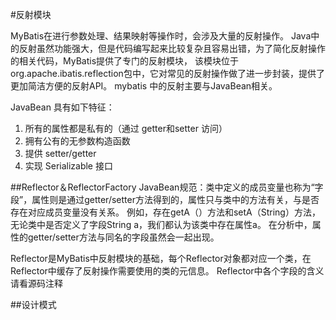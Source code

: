 
#反射模块

MyBatis在进行参数处理、结果映射等操作时，会涉及大量的反射操作。
Java中的反射虽然功能强大，但是代码编写起来比较复杂且容易出错，为了简化反射操作的相关代码，MyBatis提供了专门的反射模块，
该模块位于org.apache.ibatis.reflection包中，它对常见的反射操作做了进一步封装，提供了更加简洁方便的反射API。
mybatis 中的反射主要与JavaBean相关。

JavaBean 具有如下特征：
1. 所有的属性都是私有的（通过 getter和setter 访问）
2. 拥有公有的无参数构造函数
3. 提供 setter/getter
4. 实现 Serializable 接口

##Reflector＆ReflectorFactory
JavaBean规范：类中定义的成员变量也称为“字段”，属性则是通过getter/setter方法得到的，属性只与类中的方法有关，与是否存在对应成员变量没有关系。
例如，存在getA（）方法和setA（String）方法，无论类中是否定义了字段String a，我们都认为该类中存在属性a。
在分析中，属性的getter/setter方法与同名的字段虽然会一起出现。

Reflector是MyBatis中反射模块的基础，每个Reflector对象都对应一个类，在Reflector中缓存了反射操作需要使用的类的元信息。
Reflector中各个字段的含义请看源码注释

##设计模式

###
